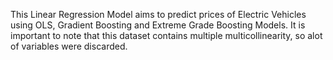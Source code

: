 This Linear Regression Model aims to predict prices of Electric Vehicles using OLS, Gradient Boosting and Extreme Grade Boosting Models. 
It is important to note that this dataset contains multiple multicollinearity, so alot of variables were discarded. 
